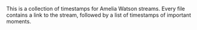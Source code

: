 This is a collection of timestamps for Amelia Watson streams.  Every file contains a link to the stream, followed by a list of timestamps of important moments.
